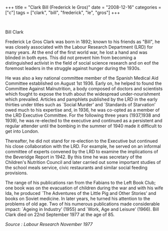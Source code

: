 +++
title = "Clark Bill (Frederick le Gros)"
date = "2008-12-16"
categories = ["c"]
tags = ["clark", "bill", "frederick", "le", "gros"]
+++

 

Bill Clark

Frederick Le Gros Clark was born in 1892; known to his friends as "Bill", he was closely associated with the Labour Research Department (LRD) for many years. At the end of the first world war, he lost a hand and was blinded in both eyes. This did not prevent him from becoming a distinguished activist in the field of social science research and on eof the foremost leaders in the struggle against hunger during the 1930s.

He was also a key national committee member of the Spanish Medical Aid Committee established on August 1st 1936. Early on, he helped to found the Committee Against Malnutrition, a body composed of doctors and scientists which fought to expose the truth about the widespread under-nourishment which prevailed. Articles and pamphlets published by the LRD in the early thirties under titles such as \`Social Murder’ and \`Standards of Starvation’ owed much to his expertise and, in 1936, he was co-opted as a member of the LRD Executive Committee. For the following three years (1937,1938 and 1939), he was re-elected to the executive and continued as a persistent and regular attender until the bombing in the summer of 1940 made it difficult to get into London.

Thereafter, he did not stand for re-election to the Executive but continued his close collaboration with the LRD. For example, he served on an informal committee of experts convened by the LRD to examine the implications of the Beveridge Report in 1942. By this time he was secretary of the Children's Nutrition Council and later carried out some important studies of the school meals service, civic restaurants and similar social feeding provisions.

The range of his publications ran from the Fabians to the Left Book Club; one book was on the evacuation of children during the war and with his wife Ida, he produced \`The Adventures of the Little Pig and Other Stories’ and books on Soviet medicine. In later years, he turned his attention to the problems of old age. Two of his numerous publications made considerable impact: \`Ageing in Industry’ (1955) and \`Work, Age and Leisure’ (1966). Bill Clark died on 22nd September 1977 at the age of 85.

_Source : Labour Research November 1977_
